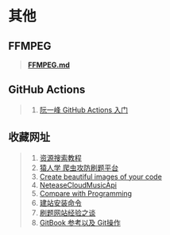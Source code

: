 # 其他

## FFMPEG

> [**FFMPEG.md**](../_refer/FFMPEG.md)

## GitHub Actions

> 1. [阮一峰 GitHub Actions 入门](http://www.ruanyifeng.com/blog/2019/09/getting-started-with-github-actions.html)

## 收藏网址

> 1. [资源搜索教程](https://www.yuque.com/eureka007/ziyuan/zgh5wk)
> 1. [猿人学 爬虫攻防刷题平台](https://match.yuanrenxue.com/list)
> 1. [Create beautiful images of your code](https://ray.so/)
> 1. [NeteaseCloudMusicApi](https://neteasecloudmusicapi.vercel.app/#/?id=neteasecloudmusicapi)
> 1. [Compare with Programming](https://hyperpolyglot.org/)
> 1. [建站安装命令](https://oneinstack.com/auto/)
> 1. [刷题网站经验之谈](https://justyy.com/archives/31192)
> 1. [GitBook 参考以及 Git操作](https://oreomeow.github.io/Gitbook/)